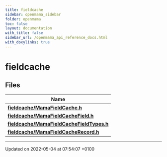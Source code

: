 ```yaml
---
title: fieldcache
sidebar: openmama_sidebar
folder: openmama
toc: false
layout: documentation
with_title: false
sidebar_url: /openmama_api_reference_docs.html
with_doxylinks: true
---
```


# fieldcache



## Files

| Name           |
| -------------- |
| **[fieldcache/MamaFieldCache.h](MamaFieldCache_8h.html#file-mamafieldcache.h)**  |
| **[fieldcache/MamaFieldCacheField.h](MamaFieldCacheField_8h.html#file-mamafieldcachefield.h)**  |
| **[fieldcache/MamaFieldCacheFieldTypes.h](MamaFieldCacheFieldTypes_8h.html#file-mamafieldcachefieldtypes.h)**  |
| **[fieldcache/MamaFieldCacheRecord.h](MamaFieldCacheRecord_8h.html#file-mamafieldcacherecord.h)**  |






-------------------------------

Updated on 2022-05-04 at 07:54:07 +0100
